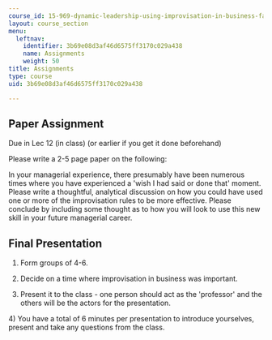 ```yaml
---
course_id: 15-969-dynamic-leadership-using-improvisation-in-business-fall-2004
layout: course_section
menu:
  leftnav:
    identifier: 3b69e08d3af46d6575ff3170c029a438
    name: Assignments
    weight: 50
title: Assignments
type: course
uid: 3b69e08d3af46d6575ff3170c029a438

---
```


Paper Assignment
----------------

Due in Lec 12 (in class) (or earlier if you get it done beforehand)

Please write a 2-5 page paper on the following:

In your managerial experience, there presumably have been numerous times where you have experienced a 'wish I had said or done that' moment. Please write a thoughtful, analytical discussion on how you could have used one or more of the improvisation rules to be more effective. Please conclude by including some thought as to how you will look to use this new skill in your future managerial career.

Final Presentation
------------------

1) Form groups of 4-6.

2) Decide on a time where improvisation in business was important.

3) Present it to the class - one person should act as the 'professor' and the others will be the actors for the presentation.

4) You have a total of 6 minutes per presentation to introduce yourselves, present and take any questions from the class.